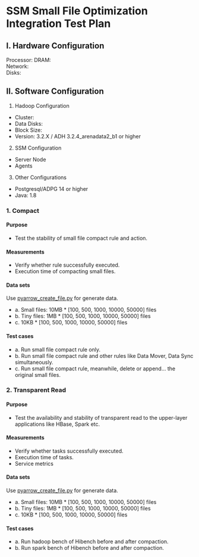 SSM Small File Optimization Integration Test Plan
========================================

I. Hardware Configuration
----------------------------
Processor: 
DRAM:             
Network:               
Disks:             

II. Software Configuration
-----------------------------
1. Hadoop Configuration                 
 * Cluster:
 * Data Disks: 
 * Block Size:            
 * Version: 3.2.X / ADH 3.2.4_arenadata2_b1 or higher           

2. SSM Configuration                
 * Server Node             
 * Agents          

3. Other Configurations                 
 * Postgresql/ADPG 14 or higher                
 * Java: 1.8                   

### 1. Compact
#### Purpose
* Test the stability of small file compact rule and action.

#### Measurements
* Verify whether rule successfully executed.
* Execution time of compacting small files.

#### Data sets
Use [pyarrow_create_file.py](..%2Fintegration-test%2Fpyarrow_create_file.py) for generate data.
* a. Small files: 10MB * [100, 500, 1000, 10000, 50000] files
* b. Tiny files: 1MB * [100, 500, 1000, 10000, 50000] files
* c. 10KB * [100, 500, 1000, 10000, 50000] files

#### Test cases
* a. Run small file compact rule only.
* b. Run small file compact rule and other rules like Data Mover, Data Sync simultaneously.
* c. Run small file compact rule, meanwhile, delete or append... the original small files.

### 2. Transparent Read

#### Purpose
* Test the availability and stability of transparent read to the upper-layer applications like HBase, Spark etc.

#### Measurements
* Verify whether tasks successfully executed.
* Execution time of tasks.
* Service metrics 

#### Data sets
Use [pyarrow_create_file.py](..%2Fintegration-test%2Fpyarrow_create_file.py) for generate data.
* a. Small files: 10MB * [100, 500, 1000, 10000, 50000] files
* b. Tiny files: 1MB * [100, 500, 1000, 10000, 50000] files
* c. 10KB * [100, 500, 1000, 10000, 50000] files

#### Test cases
* a. Run hadoop bench of Hibench before and after compaction.
* b. Run spark bench of Hibench before and after compaction. 
